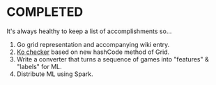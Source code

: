 COMPLETED
=========
It's always healthy to keep a list of accomplishments so...

1. Go grid representation and accompanying wiki entry.
2. [Ko checker](https://github.com/RJRyV/stoner/wiki/Why-Scala-is-Perfect-For-Go) based on new hashCode method of Grid.
3. Write a converter that turns a sequence of games into "features" & "labels" for ML.
4. Distribute ML using Spark.
